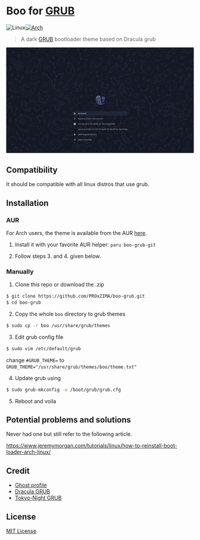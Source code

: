 # Boo for [GRUB](https://gnu.org/software/grub/)

![Linux](https://img.shields.io/badge/Linux-FCC624?style=for-the-badge&logo=linux&logoColor=black)[![Arch](https://img.shields.io/badge/Arch%20Linux-1793D1?logo=arch-linux&logoColor=fff&style=for-the-badge)](https://aur.archlinux.org/packages/boo-grub-git)

> A dark [GRUB](https://gnu.org/software/grub/) bootloader theme based on Dracula grub

![Screenshot](./assets/grub.png)

## Compatibility
It should be compatible with all linux distros that use grub.

## Installation

### AUR

For Arch users, the theme is available from the AUR [here](https://aur.archlinux.org/packages/boo-grub-git).

1. Install it with your favorite AUR helper: `paru boo-grub-git`

2. Follow steps 3. and 4. given below.

### Manually

1. Clone this repo or download the .zip

```bash
$ git clone https://github.com/PROxZIMA/boo-grub.git
$ cd boo-grub
```

2. Copy the whole `boo` directory to grub themes

```bash
$ sudo cp -r boo /usr/share/grub/themes
```

3. Edit grub config file

```bash
$ sudo vim /etc/default/grub
```

change `#GRUB_THEME=` to `GRUB_THEME="/usr/share/grub/themes/boo/theme.txt"`

4. Update grub using

```bash
$ sudo grub-mkconfig -o /boot/grub/grub.cfg
```

5. Reboot and voila

## Potential problems and solutions

Never had one but still refer to the following article.

https://www.jeremymorgan.com/tutorials/linux/how-to-reinstall-boot-loader-arch-linux/


## Credit

- [Ghost profile](https://www.flaticon.com/free-icon/ghost_2085034)
- [Dracula GRUB](https://github.com/dracula/grub/)
- [Tokyo-Night GRUB](https://github.com/mino29/tokyo-night-grub/)

## License

[MIT License](./LICENSE)
